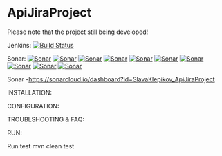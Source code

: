 # ApiJiraProject

Please note that the project still being developed!

Jenkins: [![Build Status](http://91.235.128.79:8080/buildStatus/icon?job=ApiJiraProject&build=27)](http://91.235.128.79:8080/job/ApiJiraProject/27/)

Sonar:
[![Sonar](https://sonarcloud.io/api/project_badges/measure?project=SlavaKlepikov_ApiJiraProject&metric=bugs)](https://sonarcloud.io/api/project_badges/measure?project=SlavaKlepikov_ApiJiraProject&metric=bugs)
[![Sonar](https://sonarcloud.io/api/project_badges/measure?project=SlavaKlepikov_ApiJiraProject&metric=code_smells)](https://sonarcloud.io/api/project_badges/measure?project=SlavaKlepikov_ApiJiraProject&metric=code_smells)
[![Sonar](https://sonarcloud.io/api/project_badges/measure?project=SlavaKlepikov_ApiJiraProject&metric=duplicated_lines_density)](https://sonarcloud.io/api/project_badges/measure?project=SlavaKlepikov_ApiJiraProject&metric=duplicated_lines_density)
[![Sonar](https://sonarcloud.io/api/project_badges/measure?project=SlavaKlepikov_ApiJiraProject&metric=ncloc)](https://sonarcloud.io/api/project_badges/measure?project=SlavaKlepikov_ApiJiraProject&metric=ncloc)
[![Sonar](https://sonarcloud.io/api/project_badges/measure?project=SlavaKlepikov_ApiJiraProject&metric=sqale_rating)](https://sonarcloud.io/api/project_badges/measure?project=SlavaKlepikov_ApiJiraProject&metric=sqale_rating)
[![Sonar](https://sonarcloud.io/api/project_badges/measure?project=SlavaKlepikov_ApiJiraProject&metric=alert_status)](https://sonarcloud.io/api/project_badges/measure?project=SlavaKlepikov_ApiJiraProject&metric=alert_status)
[![Sonar](https://sonarcloud.io/api/project_badges/measure?project=SlavaKlepikov_ApiJiraProject&metric=reliability_rating)](https://sonarcloud.io/api/project_badges/measure?project=SlavaKlepikov_ApiJiraProject&metric=reliability_rating)
[![Sonar](https://sonarcloud.io/api/project_badges/measure?project=SlavaKlepikov_ApiJiraProject&metric=security_rating)](https://sonarcloud.io/api/project_badges/measure?project=SlavaKlepikov_ApiJiraProject&metric=security_rating)
[![Sonar](https://sonarcloud.io/api/project_badges/measure?project=SlavaKlepikov_ApiJiraProject&metric=sqale_index)](https://sonarcloud.io/api/project_badges/measure?project=SlavaKlepikov_ApiJiraProject&metric=sqale_index)
[![Sonar](https://sonarcloud.io/api/project_badges/measure?project=SlavaKlepikov_ApiJiraProject&metric=vulnerabilities)](https://sonarcloud.io/api/project_badges/measure?project=SlavaKlepikov_ApiJiraProject&metric=vulnerabilities)

Sonar -https://sonarcloud.io/dashboard?id=SlavaKlepikov_ApiJiraProject

INSTALLATION:

CONFIGURATION:

TROUBLSHOOTING & FAQ:

RUN:

  Run test mvn clean test
